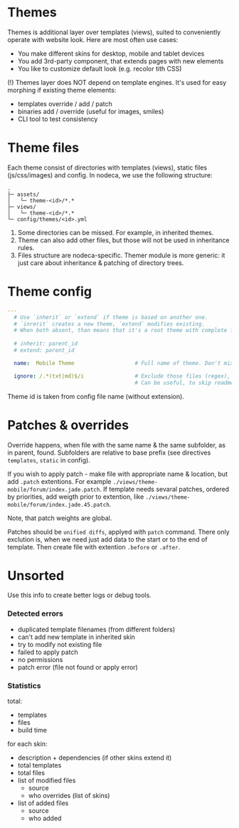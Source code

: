 Themes
======

Themes is additional layer over templates (views), suited to conveniently operate with website look.
Here are most often use cases:

- You make different skins for desktop, mobile and tablet devices
- You add 3rd-party component, that extends pages with new elements
- You like to customize default look (e.g. recolor tith CSS)

(!) Themes layer does NOT depend on template engines. It's used for easy morphing if existing theme elements:

- templates override / add / patch
- binaries add / override (useful for images, smiles)
- CLI tool to test consistency


Theme files
===========

Each theme consist of directories with templates (views), static files (js/css/images) and config.
In nodeca, we use the following structure:

```
.
├─ assets/
│   └─ theme-<id>/*.* 
├─ views/
│   └─ theme-<id>/*.* 
└─ config/themes/<id>.yml
```

1. Some directories can be missed. For example, in inherited themes.
2. Theme can also add other files, but those will not be used in inheritance rules.
3. Files structure are nodeca-specific. Themer module is more generic: it just
   care about inheritance & patching of directory trees.


Theme config
============

``` yaml
---
  # Use `inherit` or `extend` if theme is based on another one.
  # `inrerit` creates a new theme, `extend` modifies existing.
  # When both absent, than means that it's a root theme with complete file set.
  
  # inherit: parent_id
  # extend: parent_id

  name:  Mobile Theme                   # Full name of theme. Don't mix up with theme id.

  ignore: /.*(txt|md)$/i                # Exclude those files (regex), prior to build theme.
                                        # Can be useful, to skip readme and other description files.
```

Theme id is taken from config file name (without extension).


Patches & overrides
===================

Override happens, when file with the same name & the same subfolder, as in parent, found.
Subfolders are relative to base prefix (see directives `templates`, `static` in config).

If you wish to apply patch - make file with appropriate name & location, but add `.patch` extentions.
For example `./views/theme-mobile/forum/index.jade.patch`. If template needs sevaral patches,
ordered by priorities, add weigth prior to extention, like `./views/theme-mobile/forum/index.jade.45.patch`.

Note, that patch weights are global.

Patches should be `unified diffs`, applyed with `patch` command. There only exclution is,
when we need just add data to the start or to the end of template. Then create file with
extention `.before` or `.after`.

Unsorted
========

Use this info to create better logs or debug tools.

### Detected errors

- duplicated template filenames (from different folders)
- can't add new template in inherited skin
- try to modify not existing file
- failed to apply patch
- no permissions
- patch error (file not found or apply error)

### Statistics

total:

- templates
- files
- build time

for each skin:

- description + dependencies (if other skins extend it)
- total templates
- total files
- list of modified files
  - source
  - who overrides (list of skins)
- list of added files
  - source
  - who added

